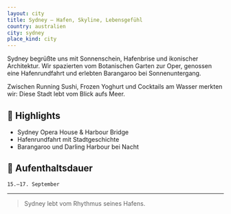 ```yaml
---
layout: city
title: Sydney – Hafen, Skyline, Lebensgefühl
country: australien
city: sydney
place_kind: city
---
```


Sydney begrüßte uns mit Sonnenschein, Hafenbrise und ikonischer Architektur. Wir spazierten vom Botanischen Garten zur Oper, genossen eine Hafenrundfahrt und erlebten Barangaroo bei Sonnenuntergang.

Zwischen Running Sushi, Frozen Yoghurt und Cocktails am Wasser merkten wir: Diese Stadt lebt vom Blick aufs Meer.

## 📍 Highlights
- Sydney Opera House & Harbour Bridge
- Hafenrundfahrt mit Stadtgeschichte
- Barangaroo und Darling Harbour bei Nacht

## 📅 Aufenthaltsdauer
`15.–17. September`

---

> Sydney lebt vom Rhythmus seines Hafens.
